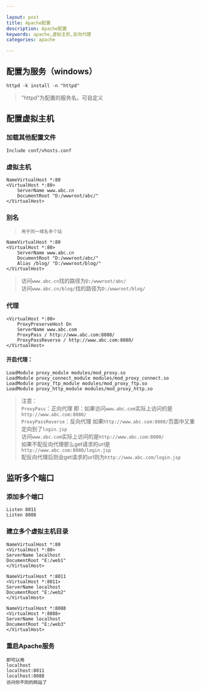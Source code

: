 ```yaml
---

layout: post
title: Apache配置
description: Apache配置
keywords: apache,虚拟主机,反向代理
categories: apache

---
```

## 配置为服务（windows）

	httpd -k install -n "httpd"
>"httpd"为配置的服务名，可自定义

## 配置虚拟主机

### 加载其他配置文件

	Include conf/vhosts.conf
	
### 虚拟主机

	NameVirtualHost *:80
	<VirtualHost *:80>
	    ServerName www.abc.cn
	    DocumentRoot "D:/wwwroot/abc/"
	</VirtualHost>
	
### 别名 
  
> `用于同一域名多个站`

	NameVirtualHost *:80
	<VirtualHost *:80>
	    ServerName www.abc.cn
	    DocumentRoot "D:/wwwroot/abc/"
		Alias /blog/ "D:/wwwroot/blog/"
	</VirtualHost>
> 访问`www.abc.cn`找的路径为`D:/wwwroot/abc/`  
> 访问`www.abc.cn/blog/`找的路径为`D:/wwwroot/blog/`  


### 代理

	<VirtualHost *:80>
	    ProxyPreserveHost On 
	    ServerName www.abc.com    
	    ProxyPass / http://www.abc.com:8080/  
	    ProxyPassReverse / http://www.abc.com:8080/
	</VirtualHost>

#### 开启代理：

	LoadModule proxy_module modules/mod_proxy.so
	LoadModule proxy_connect_module modules/mod_proxy_connect.so
	LoadModule proxy_ftp_module modules/mod_proxy_ftp.so
	LoadModule proxy_http_module modules/mod_proxy_http.so
> 注意：  
> `ProxyPass`：正向代理 即：如果访问`www.abc.com`实际上访问的是`http://www.abc.com:8080/`  
> `ProxyPassReverse`：反向代理 如果`http://www.abc.com:8080/`页面中又重定向到了`login.jsp`  
> 访问`www.abc.com`实际上访问的是`http://www.abc.com:8080/`  
> 如果不配反向代理那么get请求的url是`http://www.abc.com:8080/login.jsp`  
> 配反向代理后则会get请求的url则为`http://www.abc.com/login.jsp`

## 监听多个端口

### 添加多个端口 
 
	Listen 8011
	Listen 8088 

### 建立多个虚拟主机目录  

	NameVirtualHost *:80
	<VirtualHost *:80>
	ServerName localhost
	DocumentRoot "E:/web1"
	</VirtualHost>
	 
	NameVirtualHost *:8011
	<VirtualHost *:8011>
	ServerName localhost
	DocumentRoot "E:/web2"
	</VirtualHost>
	 
	NameVirtualHost *:8088
	<VirtualHost *:8088>
	ServerName localhost
	DocumentRoot "E:/web3"
	</VirtualHost>

### 重启Apache服务

	即可以用   
	localhost   
	localhost:8011   
	localhost:8088   
	访问你不同的网站了  